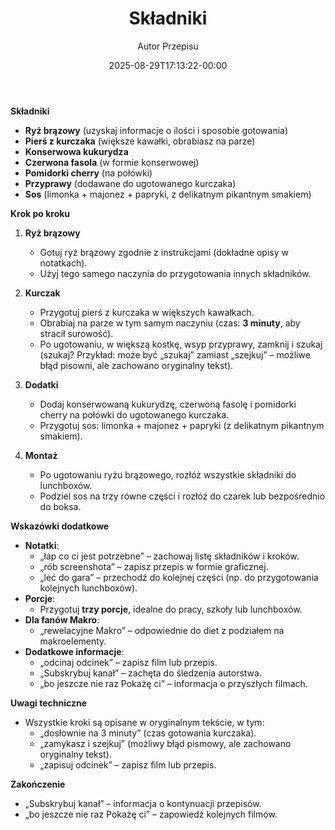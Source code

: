 ﻿---
draft: true
title: "**Składniki**"
author: "Autor Przepisu"
recipe_image: images/recipe-headers/default.avif
date: 2025-08-29T17:13:22-00:00
categories: ["do-kategoryzacji"]
tags: ["draft"]
tagline: "Przepis do sformatowania"
servings: 4
prep_time: 15
cook: true
cook_time: 30
calories: 300
protein: 20
fat: 10
carbohydrate: 25
---
**Składniki**  
- **Ryż brązowy** (uzyskaj informacje o ilości i sposobie gotowania)  
- **Pierś z kurczaka** (większe kawałki, obrabiasz na parze)  
- **Konserwowa kukurydza**  
- **Czerwona fasola** (w formie konserwowej)  
- **Pomidorki cherry** (na połówki)  
- **Przyprawy** (dodawane do ugotowanego kurczaka)  
- **Sos** (limonka + majonez + papryki, z delikatnym pikantnym smakiem)  

**Krok po kroku**  
1. **Ryż brązowy**  
   - Gotuj ryż brązowy zgodnie z instrukcjami (dokładne opisy w notatkach).  
   - Użyj tego samego naczynia do przygotowania innych składników.  

2. **Kurczak**  
   - Przygotuj pierś z kurczaka w większych kawałkach.  
   - Obrabiaj na parze w tym samym naczyniu (czas: **3 minuty**, aby stracił surowość).  
   - Po ugotowaniu, w większą kostkę, wsyp przyprawy, zamknij i szukaj (szukaj? Przykład: może być „szukaj” zamiast „szejkuj” – możliwe błąd pisowni, ale zachowano oryginalny tekst).  

3. **Dodatki**  
   - Dodaj konserwowaną kukurydzę, czerwoną fasolę i pomidorki cherry na połówki do ugotowanego kurczaka.  
   - Przygotuj sos: limonka + majonez + papryki (z delikatnym pikantnym smakiem).  

4. **Montaż**  
   - Po ugotowaniu ryżu brązowego, rozłóż wszystkie składniki do lunchboxów.  
   - Podziel sos na trzy równe części i rozłóż do czarek lub bezpośrednio do boksa.  

**Wskazówki dodatkowe**  
- **Notatki**:  
  - „łap co ci jest potrzebne” – zachowaj listę składników i kroków.  
  - „rób screenshota” – zapisz przepis w formie graficznej.  
  - „leć do gara” – przechodź do kolejnej części (np. do przygotowania kolejnych lunchboxów).  
- **Porcje**:  
  - Przygotuj **trzy porcje**, idealne do pracy, szkoły lub lunchboxów.  
- **Dla fanów Makro**:  
  - „rewelacyjne Makro” – odpowiednie do diet z podziałem na makroelementy.  
- **Dodatkowe informacje**:  
  - „odcinaj odcinek” – zapisz film lub przepis.  
  - „Subskrybuj kanał” – zachęta do śledzenia autorstwa.  
  - „bo jeszcze nie raz Pokażę ci” – informacja o przyszłych filmach.  

**Uwagi techniczne**  
- Wszystkie kroki są opisane w oryginalnym tekście, w tym:  
  - „dosłownie na 3 minuty” (czas gotowania kurczaka).  
  - „zamykasz i szejkuj” (możliwy błąd pismowy, ale zachowano oryginalny tekst).  
  - „zapisuj odcinek” – zapisz film lub przepis.  

**Zakończenie**  
- „Subskrybuj kanał” – informacja o kontynuacji przepisów.  
- „bo jeszcze nie raz Pokażę ci” – zapowiedź kolejnych filmów.